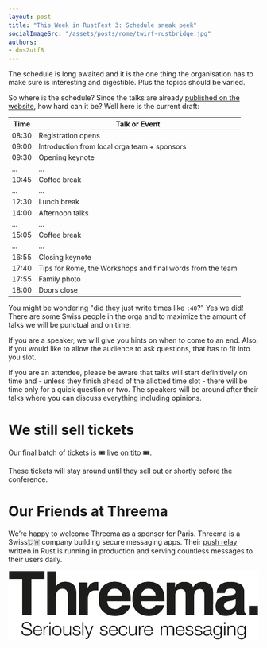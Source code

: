 ```yaml
---
layout: post
title: "This Week in RustFest 3: Schedule sneak peek"
socialImageSrc: "/assets/posts/rome/twirf-rustbridge.jpg"
authors:
- dns2utf8
---
```


The schedule is long awaited and it is the one thing the organisation has to make sure is interesting and digestible.
Plus the topics should be varied.

So where is the schedule? Since the talks are already [published on the website](https://rome.rustfest.eu/talks/), how hard can it be?
Well here is the current draft:

| Time  | Talk or Event      |
|-------|--------------------|
| 08:30 | Registration opens |
| 09:00 | Introduction from local orga team + sponsors |
| 09:30 | Opening keynote |
| ...   | ... |
| 10:45 | Coffee break |
| ...   | ... |
| 12:30 | Lunch break |
| 14:00 | Afternoon talks |
| ...   | ... |
| 15:05 | Coffee break |
| ...   | ... |
| 16:55 | Closing keynote |
| 17:40 | Tips for Rome, the Workshops and final words from the team |
| 17:55 | Family photo |
| 18:00 | Doors close |

You might be wondering "did they just write times like `:40`?"
Yes we did!
There are some Swiss people in the orga and to maximize the amount of talks we will be punctual and on time.

If you are a speaker, we will give you hints on when to come to an end.
Also, if you would like to allow the audience to ask questions, that has to fit into you slot.

If you are an attendee, please be aware that talks will start definitively on time and - unless they finish ahead of the allotted time slot - there will be time only for a quick question or two.
The speakers will be around after their talks where you can discuss everything including opinions.


# We still sell tickets

Our final batch of tickets is 🎟 [live on tito](https://ti.to/asquera-event-ug/rustfest-rome-2018/) 🎟.

These tickets will stay around until they sell out or shortly before the conference.

# Our Friends at Threema

We’re happy to welcome Threema as a sponsor for Paris.
Threema is a Swiss🇨🇭 company building secure messaging apps.
Their [push relay](https://github.com/threema-ch/push-relay) written in Rust is running in production and serving countless messages to their users daily.

<a href="https://threema.ch" target="_blank">![Threema](/assets/sponsors/threema.png)</a>
